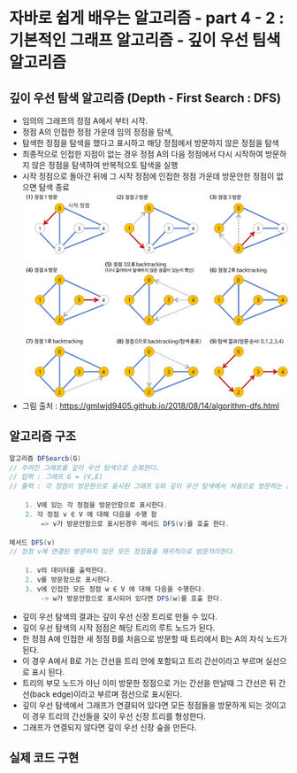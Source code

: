 # 자바로 쉽게 배우는 알고리즘 - part 4 - 2 : 기본적인 그래프 알고리즘 - 깊이 우선 팀색 알고리즘
## 깊이 우선 탐색 알고리즘 (Depth - First Search : DFS)
- 임의의 그래프의 정점 A에서 부터 시작.
- 정점 A의 인접한 정점 가운데 임의 정점을 탐색,
- 탐색한 정점을 탐색을 했다고 표시하고 해당 정점에서 방문하지 않은 정점을 탐색
- 최종적으로 인접한 지점이 없는 경우 정점 A의 다음 정점에서 다시 시작하여 방문하지 않은 정점을 탐색하여 반복적으토 탐색을 실행
- 시작 정점으로 돌아간 뒤에 그 시작 정점에 인접한 정점 가운데 방문안한 정점이 없으면 탐색 종료
![DFS](/images/dfs.png)
- 그림 출처 : https://gmlwjd9405.github.io/2018/08/14/algorithm-dfs.html

## 알고리즘 구조

``` java
알고리즘 DFSearcb(G)
// 주어진 그래프를 깊이 우선 탐색으로 순회한다.
// 입력 : 그래프 G = (V,E)
// 출력 : 각 정점이 방문한으로 표시된 그래프 G와 깊이 우선 탐색에서 처음으로 방문하는 순서대로 출력된 정점들

    1. V에 있는 각 정점을 방문안함으로 표시한다.
    2. 각 정점 v ∈ V 에 대해 다음을 수행 함
        => v가 방문안함으로 표시된경우 메서드 DFS(v)를 호출 한다.

메서드 DFS(v)
// 정점 v에 연결된 방문하지 않은 모든 정점들을 재귀적으로 방문처리한다.

    1. v의 데이터를 출력한다.
    2. v를 방문함으로 표시한다.
    3. v에 인접한 모든 정점 w ∈ V 에 대해 다음을 수행한다.
        -> w가 방문안함으로 표시되어 있다면 DFS(w)를 호출 한다.
```

- 깊이 우선 탐색의 결과는 깊이 우선 신장 트리로 만들 수 있다.
- 깊이 우선 탐색의 시작 점점은 해당 트리의 루트 노드가 된다.
- 한 정점 A에 인접한 새 정점 B를 처음으로 방문할 때 트리에서 B는 A의 자식 노드가 된다.
- 이 경우 A에서 B로 가는 간선을 트리 안에 포함되고 트리 간선이라고 부르며 실선으로 표시 된다.
- 트리의 부모 노드가 아닌 이미 방문한 정점으로 가는 간선을 만날때 그 간선은 뒤 간선(back edge)이라고 부르며 점선으로 표시된다.
- 깊이 우선 탐색에서 그래프가 연결되어 있다면 모든 정점들을 방문하게 되는 것이고 이 경우 트리의 간선들을 깇이 우선 신장 트리를 형성한다.
- 그래프가 연결되지 않다면 깊이 우선 신장 숲을 만든다. 


## 실제 코드 구현

``` java 

```
